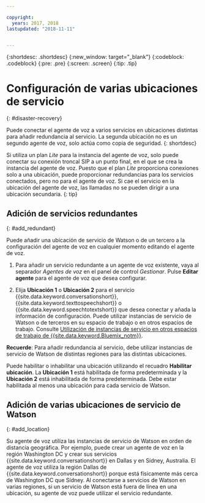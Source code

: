 ```yaml
---

copyright:
  years: 2017, 2018
lastupdated: "2018-11-11"


---
```


{:shortdesc: .shortdesc}
{:new_window: target="_blank"}
{:codeblock: .codeblock}
{:pre: .pre}
{:screen: .screen}
{:tip: .tip}


# Configuración de varias ubicaciones de servicio
{: #disaster-recovery}

Puede conectar el agente de voz a varios servicios en ubicaciones distintas para añadir redundancia al servicio. La segunda ubicación no es un segundo agente de voz, solo actúa como copia de seguridad.
{: shortdesc}

Si utiliza un plan _Lite_ para la instancia del agente de voz, solo puede conectar su conexión troncal SIP a un punto final, en el que se crea la instancia del agente de voz. Puesto que el plan _Lite_ proporciona conexiones solo a una ubicación, puede proporcionar redundancias para los servicios conectados, pero no para el agente de voz. Si cae el servicio en la ubicación del agente de voz, las llamadas no se pueden dirigir a una ubicación secundaria.
{: tip}

## Adición de servicios redundantes
{: #add_redundant}

Puede añadir una ubicación de servicio de Watson o de un tercero a la configuración del agente de voz en cualquier momento editando el agente de voz.

1. Para añadir un servicio redundante a un agente de voz existente, vaya al separador _Agentes de voz_ en el panel de control _Gestionar_. Pulse **Editar agente** para el agente de voz que desea configurar.

1. Elija **Ubicación 1** o **Ubicación 2** para el servicio {{site.data.keyword.conversationshort}}, {{site.data.keyword.texttospeechshort}} o {{site.data.keyword.speechtotextshort}} que desea conectar y añada la información de configuración. Puede utilizar instancias de servicio de Watson o de terceros en su espacio de trabajo o en otros espacios de trabajo. Consulte [Utilización de instancias de servicio en otros espacios de trabajo de {{site.data.keyword.Bluemix_notm}}](managing_other.html).

**Recuerde**: Para añadir redundancia al servicio, debe utilizar instancias de servicio de Watson de distintas regiones para las distintas ubicaciones.

Puede habilitar o inhabilitar una ubicación utilizando el recuadro **Habilitar ubicación**. La **Ubicación 1** está habilitada de forma predeterminada y la **Ubicación 2** está inhabilitada de forma predeterminada. Debe estar habilitada al menos una ubicación para cada servicio de Watson.

## Adición de varias ubicaciones de servicio de Watson
{: #add_location}

Su agente de voz utiliza las instancias de servicio de Watson en orden de distancia geográfica. Por ejemplo, puede crear un agente de voz en la región Washington DC y crear sus servicios {{site.data.keyword.conversationshort}} en Dallas y en Sídney, Australia. El agente de voz utiliza la región Dallas de {{site.data.keyword.conversationshort}} porque está físicamente más cerca de Washington DC que Sídney. Al conectarse a servicios de Watson en varias regiones, si un servicio de Watson está fuera de línea en una ubicación, su agente de voz puede utilizar el servicio redundante.
